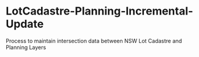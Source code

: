 # LotCadastre-Planning-Incremental-Update
Process to maintain intersection data between NSW Lot Cadastre and Planning Layers
